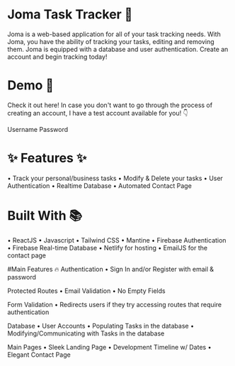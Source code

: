 # Joma Task Tracker 📝 
Joma is a web-based application for all of your task tracking needs. With Joma, you have the ability of tracking your tasks, editing and removing them. Joma is equipped with a database and user authentication. Create an account and begin tracking today!

# Demo 🚀
Check it out here! In case you don't want to go through the process of creating an account, I have a test account available for you! 👇

Username
Password

# ✨ Features ✨
• Track your personal/business tasks
• Modify & Delete your tasks
• User Authentication 
• Realtime Database
• Automated Contact Page

# Built With 📚
• ReactJS
• Javascript
• Tailwind CSS
• Mantine 
• Firebase Authentication
• Firebase Real-time Database
• Netlify for hosting
• EmailJS for the contact page

#Main Features 🔥
Authentication
• Sign In and/or Register with email & password

Protected Routes
• Email Validation
• No Empty Fields

Form Validation
• Redirects users if they try accessing routes that require authentication

Database
• User Accounts
• Populating Tasks in the database
• Modifying/Communicating with Tasks in the database

Main Pages
• Sleek Landing Page
• Development Timeline w/ Dates
• Elegant Contact Page
